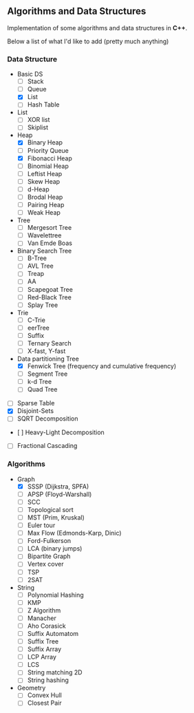 Algorithms and Data Structures
-------------------------------------------------

Implementation of some algorithms and data structures in **C++**.

Below a list of what I'd like to add (pretty much anything)

### Data Structure

- Basic DS
	- [ ] Stack
	- [ ] Queue
	- [x] List
	- [ ] Hash Table

- List
	-	[ ] XOR list
	-	[ ] Skiplist

- Heap
	- [x] Binary Heap
	- [ ] Priority Queue
	- [x] Fibonacci Heap
	- [ ] Binomial Heap
	- [ ] Leftist Heap
	- [ ] Skew Heap
	- [ ] d-Heap
	- [ ] Brodal Heap
	- [ ] Pairing Heap
	- [ ] Weak Heap

- Tree
	- [ ] Mergesort Tree
	- [ ] Wavelettree
	- [ ] Van Emde Boas

- Binary Search Tree
	- [ ] B-Tree
	- [ ] AVL Tree
	- [ ] Treap
	- [ ] AA
	- [ ] Scapegoat Tree
	- [ ] Red-Black Tree
	- [ ] Splay Tree

- Trie
	- [ ] C-Trie
	- [ ] eerTree
	- [ ] Suffix
	- [ ] Ternary Search
	- [ ] X-fast, Y-fast

- Data partitioning Tree
	- [x] Fenwick Tree (frequency and cumulative frequency)
	- [ ] Segment Tree
	- [ ] k-d Tree
	- [ ] Quad Tree

- [ ] Sparse Table
- [x] Disjoint-Sets
- [ ] SQRT Decomposition
- [ ] Heavy-Light Decomposition
- [ ] Fractional Cascading

### Algorithms

- Graph
	- [x] SSSP (Dijkstra, SPFA)
	- [ ] APSP (Floyd-Warshall)
	- [ ] SCC
	- [ ] Topological sort
	- [ ] MST (Prim, Kruskal)
	- [ ] Euler tour
	- [ ] Max Flow (Edmonds-Karp, Dinic)
	- [ ] Ford-Fulkerson
	- [ ] LCA (binary jumps)
	- [ ] Bipartite Graph
	- [ ] Vertex cover
	- [ ] TSP
	- [ ] 2SAT
- String
	- [ ] Polynomial Hashing
	- [ ] KMP
	- [ ] Z Algorithm
	- [ ] Manacher
	- [ ] Aho Corasick
	- [ ] Suffix Automatom
	- [ ] Suffix Tree
	- [ ] Suffix Array
	- [ ] LCP Array
	- [ ] LCS
	- [ ] String matching 2D
	- [ ] String hashing

- Geometry
	- [ ] Convex Hull
	- [ ] Closest Pair
